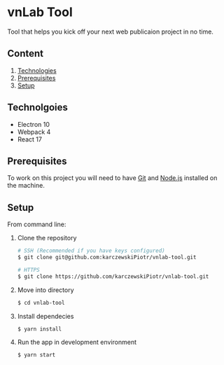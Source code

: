 # vnLab Tool
Tool that helps you kick off your next web publicaion project in no time.

## Content
1. [Technologies](#technologies)
2. [Prerequisites](#prerequisites)
3. [Setup](#setup)

## Technolgoies
* Electron 10
* Webpack 4
* React 17

## Prerequisites
To work on this project you will need to have [Git](https://git-scm.com/) and [Node.js](https://nodejs.org/en/) installed on the machine.

## Setup
From command line:
1. Clone the repository

    ```bash
    # SSH (Recommended if you have keys configured)
    $ git clone git@github.com:karczewskiPiotr/vnlab-tool.git

    # HTTPS
    $ git clone https://github.com/karczewskiPiotr/vnlab-tool.git
    ```
2. Move into directory

    ```bash
    $ cd vnlab-tool
    ```
3. Install dependecies

    ```bash
    $ yarn install
    ```
5. Run the app in development environment

    ```bash
    $ yarn start
    ```

